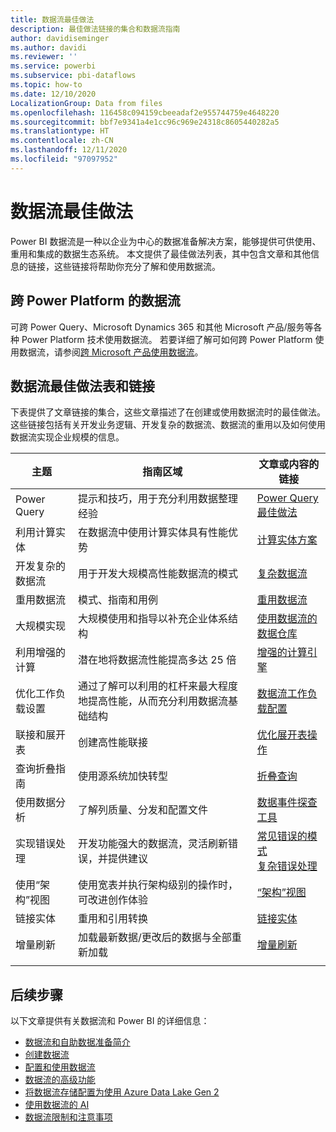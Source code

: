 ```yaml
---
title: 数据流最佳做法
description: 最佳做法链接的集合和数据流指南
author: davidiseminger
ms.author: davidi
ms.reviewer: ''
ms.service: powerbi
ms.subservice: pbi-dataflows
ms.topic: how-to
ms.date: 12/10/2020
LocalizationGroup: Data from files
ms.openlocfilehash: 116458c094159cbeeadaf2e955744759e4648220
ms.sourcegitcommit: bbf7e9341a4e1cc96c969e24318c8605440282a5
ms.translationtype: HT
ms.contentlocale: zh-CN
ms.lasthandoff: 12/11/2020
ms.locfileid: "97097952"
---
```

# <a name="dataflows-best-practices"></a>数据流最佳做法

Power BI 数据流是一种以企业为中心的数据准备解决方案，能够提供可供使用、重用和集成的数据生态系统。 本文提供了最佳做法列表，其中包含文章和其他信息的链接，这些链接将帮助你充分了解和使用数据流。

## <a name="dataflows-across-the-power-platform"></a>跨 Power Platform 的数据流

可跨 Power Query、Microsoft Dynamics 365 和其他 Microsoft 产品/服务等各种 Power Platform 技术使用数据流。 若要详细了解可如何跨 Power Platform 使用数据流，请参阅[跨 Microsoft 产品使用数据流](https://docs.microsoft.com/power-query/dataflows/overview-dataflows-across-power-platform-dynamics-365)。


## <a name="dataflows-best-practices-table-and-links"></a>数据流最佳做法表和链接

下表提供了文章链接的集合，这些文章描述了在创建或使用数据流时的最佳做法。 这些链接包括有关开发业务逻辑、开发复杂的数据流、数据流的重用以及如何使用数据流实现企业规模的信息。


|**主题**  |**指南区域**  |**文章或内容的链接**  |
|---------|---------|---------|
|Power Query     | 提示和技巧，用于充分利用数据整理经验        |[Power Query 最佳做法](https://docs.microsoft.com/power-query/best-practices)        |
|利用计算实体     |在数据流中使用计算实体具有性能优势         |[计算实体方案](https://docs.microsoft.com/power-query/dataflows/computed-entities-scenarios)         |
|开发复杂的数据流     |用于开发大规模高性能数据流的模式         |[复杂数据流](https://docs.microsoft.com/power-query/dataflows/best-practices-developing-complex-dataflows)         |
|重用数据流     |模式、指南和用例         |[重用数据流](https://docs.microsoft.com/power-query/dataflows/best-practices-reusing-dataflows)         |
|大规模实现     |大规模使用和指导以补充企业体系结构         |[使用数据流的数据仓库](https://docs.microsoft.com/power-query/dataflows/best-practices-for-data-warehouse-using-dataflows)         |
|利用增强的计算     |潜在地将数据流性能提高多达 25 倍         |[增强的计算引擎](dataflows-premium-workload-configuration.md#using-the-compute-engine-to-improve-performance)         |
|优化工作负载设置     |通过了解可以利用的杠杆来最大程度地提高性能，从而充分利用数据流基础结构         |[数据流工作负载配置](dataflows-premium-workload-configuration.md)         |
|联接和展开表     |创建高性能联接         |[优化展开表操作](https://docs.microsoft.com/power-query/optimize-expanding-table-columns)         |
|查询折叠指南     |使用源系统加快转型         |[折叠查询](https://docs.microsoft.com/power-query/power-query-folding)         |
|使用数据分析     |了解列质量、分发和配置文件         |[数据事件探查工具](https://docs.microsoft.com/power-query/data-profiling-tools)         |
|实现错误处理     |开发功能强大的数据流，灵活刷新错误，并提供建议         |[常见错误的模式](https://docs.microsoft.com/power-query/dealing-with-errors)  </br> [复杂错误处理](https://docs.microsoft.com/power-query/error-handling)      |
|使用“架构”视图      |使用宽表并执行架构级别的操作时，可改进创作体验         |[“架构”视图](https://docs.microsoft.com/power-query/schema-view)         |
|链接实体      |重用和引用转换         |[链接实体](https://docs.microsoft.com/power-query/dataflows/linked-entities)         |
|增量刷新      |加载最新数据/更改后的数据与全部重新加载         |[增量刷新](https://docs.microsoft.com/power-query/dataflows/incremental-refresh)         |
|||


        
## <a name="next-steps"></a>后续步骤

以下文章提供有关数据流和 Power BI 的详细信息：

* [数据流和自助数据准备简介](dataflows-introduction-self-service.md)
* [创建数据流](dataflows-create.md)
* [配置和使用数据流](dataflows-configure-consume.md)
* [数据流的高级功能](dataflows-premium-features.md)
* [将数据流存储配置为使用 Azure Data Lake Gen 2](dataflows-azure-data-lake-storage-integration.md)
* [使用数据流的 AI](dataflows-machine-learning-integration.md)
* [数据流限制和注意事项](dataflows-features-limitations.md)